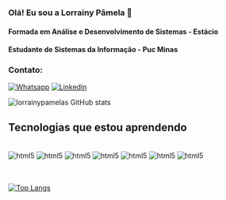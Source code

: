 ### Olá! Eu sou a Lorrainy Pâmela 👋
#### Formada em Análise e Desenvolvimento de Sistemas - Estácio
#### Estudante de Sistemas da Informação - Puc Minas 

### Contato:

[![Whatsapp](https://img.shields.io/badge/WhatsApp-25D366?style=for-the-badge&logo=whatsapp&logoColor=white)](https://wa.me/qr/LKJJ2KGL6TVXH1)
[![Linkedin](https://img.shields.io/badge/LinkedIn-0077B5?style=for-the-badge&logo=linkedin&logoColor=white)](https://www.linkedin.com/in/lorrainy-p%C3%A2mela-ferreira-9a9707180/)


![lorrainypamelas GitHub stats](https://github-readme-stats.vercel.app/api?username=lorrainypamelas&show_icons=true&theme=dracula)


## Tecnologias que estou aprendendo

<div style="display: inline_block"><br/>
<img align="center"alt="html5"src="https://img.shields.io/badge/HTML5-E34F26?style=for-the-badge&logo=html5&logoColor=white">
<img align="center"alt="html5"src="https://img.shields.io/badge/CSS-239120?&style=for-the-badge&logo=css3&logoColor=white">
<img align="center"alt="html5"src="https://img.shields.io/badge/JavaScript-F7DF1E?style=for-the-badge&logo=javascript&logoColor=black">
<img align="center"alt="html5"src="https://img.shields.io/badge/React-20232A?style=for-the-badge&logo=react&logoColor=61DAFB">
<img align="center"alt="html5"src="https://img.shields.io/badge/PHP-777BB4?style=for-the-badge&logo=php&logoColor=white">
<img align="center"alt="html5"src="https://img.shields.io/badge/Bootstrap-563D7C?style=for-the-badge&logo=bootstrap&logoColor=white">
<img align="center"alt="html5"src="https://img.shields.io/badge/Spring-6DB33F?style=for-the-badge&logo=spring&logoColor=white">

</div> <br><br>

[![Top Langs](https://github-readme-stats.vercel.app/api/top-langs/?username=lorrainypamelas&layout=compact)](https://github.com/lorrainypamelas/github-readme-stats)
